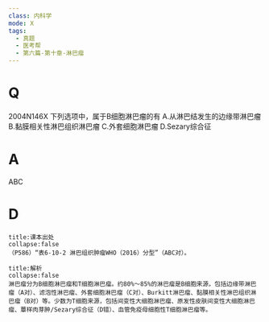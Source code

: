 ```yaml
---
class: 内科学
mode: X
tags:
  - 真题
  - 医考帮
  - 第六篇-第十章-淋巴瘤
---
```


# Q
2004N146X 下列选项中，属于B细胞淋巴瘤的有
A.从淋巴结发生的边缘带淋巴瘤
B.黏膜相关性淋巴组织淋巴瘤
C.外套细胞淋巴瘤
D.Sezary综合征

# A
ABC
# D
```ad-note
title:课本出处
collapse:false
（P586）“表6-10-2 淋巴组织肿瘤WHO（2016）分型”（ABC对）。
```

```ad-summary
title:解析
collapse:false
淋巴瘤分为B细胞淋巴瘤和T细胞淋巴瘤。约80%～85%的淋巴瘤是B细胞来源，包括边缘带淋巴瘤（A对）、滤泡性淋巴瘤、外套细胞淋巴瘤（C对）、Burkitt淋巴瘤、黏膜相关性淋巴组织淋巴瘤（B对）等。少数为T细胞来源，包括间变性大细胞淋巴瘤、原发性皮肤间变性大细胞淋巴瘤、蕈样肉芽肿/Sezary综合征（D错）、血管免疫母细胞性T细胞淋巴瘤等。
```


